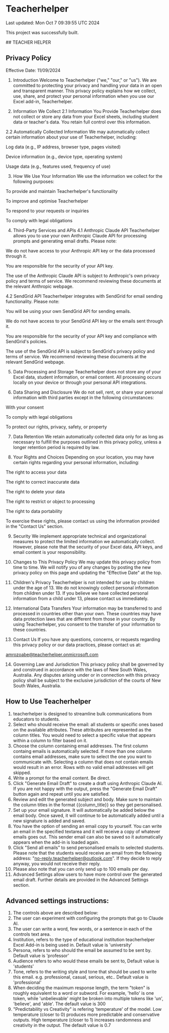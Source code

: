 # Teacherhelper

Last updated: Mon Oct  7 09:39:55 UTC 2024

This project was successfully built.

﻿## TEACHER HELPER

## Privacy Policy

Effective Date: 11/09/2024

1. Introduction
Welcome to Teacherhelper ("we," "our," or "us"). We are committed to protecting your privacy and handling your data in an open and transparent manner. This privacy policy explains how we collect, use, share, and protect your personal information when you use our Excel add-in, Teacherhelper.

2. Information We Collect
2.1 Information You Provide
Teacherhelper does not collect or store any data from your Excel sheets, including student data or teacher's data. You retain full control over this information. 

2.2 Automatically Collected Information
We may automatically collect certain information about your use of Teacherhelper, including:

Log data (e.g., IP address, browser type, pages visited)

Device information (e.g., device type, operating system)

Usage data (e.g., features used, frequency of use)

3. How We Use Your Information
We use the information we collect for the following purposes:

To provide and maintain Teacherhelper's functionality

To improve and optimise Teacherhelper

To respond to your requests or inquiries

To comply with legal obligations

4. Third-Party Services and APIs
4.1 Anthropic Claude API
Teacherhelper allows you to use your own Anthropic Claude API for processing prompts and generating email drafts. Please note:

We do not have access to your Anthropic API key or the data processed through it.

You are responsible for the security of your API key.

The use of the Anthropic Claude API is subject to Anthropic's own privacy policy and terms of service. We recommend reviewing these documents at the relevant Anthropic webpage.

4.2 SendGrid API
Teacherhelper integrates with SendGrid for email sending functionality. Please note:

You will be using your own SendGrid API for sending emails.

We do not have access to your SendGrid API key or the emails sent through it.

You are responsible for the security of your API key and compliance with SendGrid's policies.

The use of the SendGrid API is subject to SendGrid's privacy policy and terms of service. We recommend reviewing these documents at the relevant SendGrid webpage.

5. Data Processing and Storage
Teacherhelper does not store any of your Excel data, student information, or email content. All processing occurs locally on your device or through your personal API integrations. 

6. Data Sharing and Disclosure
We do not sell, rent, or share your personal information with third parties except in the following circumstances:

With your consent

To comply with legal obligations

To protect our rights, privacy, safety, or property

7. Data Retention
We retain automatically collected data only for as long as necessary to fulfill the purposes outlined in this privacy policy, unless a longer retention period is required by law. 

8. Your Rights and Choices
Depending on your location, you may have certain rights regarding your personal information, including:

The right to access your data

The right to correct inaccurate data

The right to delete your data

The right to restrict or object to processing

The right to data portability

To exercise these rights, please contact us using the information provided in the "Contact Us" section.

9. Security
We implement appropriate technical and organizational measures to protect the limited information we automatically collect. However, please note that the security of your Excel data, API keys, and email content is your responsibility.

10. Changes to This Privacy Policy
We may update this privacy policy from time to time. We will notify you of any changes by posting the new privacy policy on this page and updating the "Effective Date" at the top.

11. Children's Privacy
Teacherhelper is not intended for use by children under the age of 13. We do not knowingly collect personal information from children under 13. If you believe we have collected personal information from a child under 13, please contact us immediately.

12. International Data Transfers
Your information may be transferred to and processed in countries other than your own. These countries may have data protection laws that are different from those in your country. By using Teacherhelper, you consent to the transfer of your information to these countries.

13. Contact Us
If you have any questions, concerns, or requests regarding this privacy policy or our data practices, please contact us at:

amrozoabe@teacherhelper.onmicrosoft.com

14. Governing Law and Jurisdiction
This privacy policy shall be governed by and construed in accordance with the laws of New South Wales, Australia. Any disputes arising under or in connection with this privacy policy shall be subject to the exclusive jurisdiction of the courts of New South Wales, Australia.

## How to Use Teacherhelper
1. teacherhelper is designed to streamline bulk communications from educators to students.
2. Select who should receive the email: all students or specific ones based on the available attributes. These attributes are represented as the column titles. You would need to select a specific value that appears within a column to filter based on it.
3. Choose the column containing email addresses. The first column containg emails is automatically selected. If more than one column contains email addresses, make sure to select the one you want to communicate with. Selecting a column that does not contain emails would result in an error. Rows with no valid email addresses will get skipped.
4. Write a prompt for the email content. Be direct.
5. Click "Generate Email Draft" to create a draft using Anthropic Claude AI. If you are not happy with the output, press the "Generate Email Draft" button again and repeat until you are satisfied.
6. Review and edit the generated subject and body. Make sure to maintain the column titles in the format {{column_title}} so they get personalised.
7. Set up your email signature. It will automatically be added below the email body. Once saved, it will continue to be automatically added until a new signature is added and saved.
8. You have the option of sending an email copy to yourself. You can write an email in the specified textarea and it will receive a copy of whatever emails goes out. This sender email can also be saved so it automatically appears when the add-in is loaded again.
9. Click "Send all emails" to send personalised emails to selected students. Please note that the students would receive an email from the following address: "no-reply.teacherhelper@outlook.com". If they decide to reply anyway, you would not receive their reply.
10. Please also note that you can only send up to 100 emails per day.
11. Advanced Settings allow users to have more control over the generated email draft. Further details are provided in the Advanced Settings section.

## Advanced settings instructions:
1. The controls above are described below:
2. The user can experiment with configuring the prompts that go to Claude AI.
3. The user can write a word, few words, or a sentence in each of the controls text area.
4. Institution, refers to the type of educational institution teacherhelper Excel Add-in is being used in. Default value is 'university'
5. Persona, refers to who should the email be assumed to be sent by. Default value is 'professor'
6. Audience refers to who would these emails be sent to, Default value is 'students'
7. Tone, refers to the writing style and tone that should be used to write this email. e.g. professional, casual, serious, etc.. Default value is 'professional'
8. When deciding the maximum response length, the term "token" is roughly equivalent to a word or subword. For example, 'hello' is one token, while 'unbelievable' might be broken into multiple tokens like 'un', 'believe', and 'able'. The default value is 300
9. "Predictability vs Creativity" is refering 'temperature' of the model. Low temperature (closer to 0) produces more predictable and conservative outputs. High temperature (closer to 1) increases randomness and creativity in the output. The default value is 0.7
